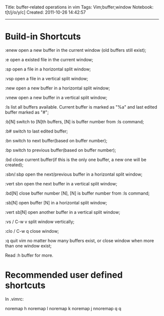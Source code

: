 Title: buffer-related operations in vim
Tags: Vim;buffer;window
Notebook: t[t/j/o/y/c]
Created: 2011-10-26 14:42:57

------

# Build-in Shortcuts

:enew   open a new buffer in the current window (old buffers still exist);
 
:e <filename> open a existed file in the current window;

:sp <filename> open a file in a horizontal split window; 

:vsp <filename> open a file in a vertical split window;

:new    open a new buffer in a horizontal split window; 

:vnew   open a new buffer in a vertical split window; 

:ls    list all buffers available. Current buffer is marked as "%a" and last edited buffer marked as "#";

:b[N]   switch to [N]th buffers, [N] is buffer number from :ls command;

:b#    switch to last edited buffer;

:bn    switch to next buffer(based on buffer number);

:bp    switch to previous buffer(based on buffer number);

:bd    close current buffer(if this is the only one buffer, a new one will be created);

:sbn/:sbp  open the next/previous buffer in a horizontal split window; 

:vert sbn  open the next buffer in a vertical split window;
 
:bd[N]   close buffer number [N], [N] is buffer number from :ls command;

:sb[N]   open buffer [N] in a horizontal split window; 

:vert sb[N]  open another buffer in a vertical split window; 

:vs / C-w v  split window vertically; 

:clo / C-w q  close window; 

:q    quit vim no matter how many buffers exist, or close window when more than one window exist;

Read :h buffer for more.

# Recommended user defined shortcuts

In .vimrc:

noremap <silent> <left> <C-w>h 
noremap <silent> <right> <C-w>l 
noremap <silent> <up> <C-w>k 
noremap <silent> <down> <C-w>j 
nnoremap <leader>q <C-w>q
